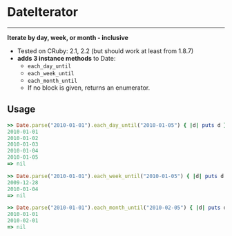 # DateIterator
---

**Iterate by day, week, or month - inclusive**

* Tested on CRuby: 2.1, 2.2 (but should work at least from 1.8.7)
* **adds 3 instance methods** to Date:
  * `each_day_until`
  * `each_week_until`
  * `each_month_until`
  * If no block is given, returns an enumerator.

## Usage
```ruby
>> Date.parse("2010-01-01").each_day_until("2010-01-05") { |d| puts d }
2010-01-01
2010-01-02
2010-01-03
2010-01-04
2010-01-05
=> nil

>> Date.parse("2010-01-01").each_week_until("2010-01-05") { |d| puts d }
2009-12-28
2010-01-04
=> nil

>> Date.parse("2010-01-01").each_month_until("2010-02-05") { |d| puts d }
2010-01-01
2010-02-01
=> nil
```